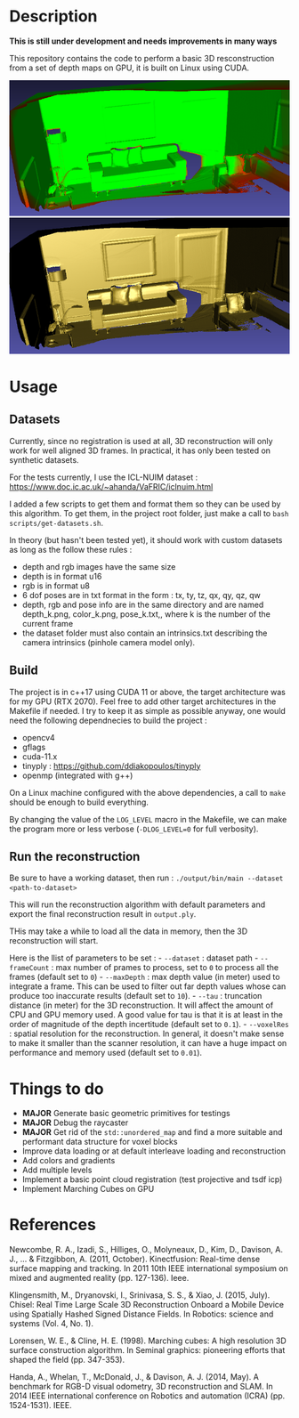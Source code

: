 # Description

**This is still under development and needs improvements in many ways**

This repository contains the code to perform a basic 3D resconstruction from a set of depth maps on
GPU, it is built on Linux using CUDA.

![Output with weights](assets/result0.png)
![Output with shading](assets/result1.png)

# Usage
## Datasets

Currently, since no registration is used at all, 3D reconstruction will only work for well aligned
3D frames. In practical, it has only been tested on synthetic datasets.

For the tests currently, I use the ICL-NUIM dataset : 
https://www.doc.ic.ac.uk/~ahanda/VaFRIC/iclnuim.html

I added a few scripts to get them and format them so they can be used by this algorithm. To get 
them, in the project root folder, just make a call to `bash scripts/get-datasets.sh`.

In theory (but hasn't been tested yet), it should work with custom datasets as long as the follow
these rules :
 - depth and rgb images have the same size
 - depth is in format u16
 - rgb is in format u8
 - 6 dof poses are in txt format in the form : tx, ty, tz, qx, qy, qz, qw
 - depth, rgb and pose info are in the same directory and are named depth_k.png, color_k.png, 
pose_k.txt,, where k is the number of the current frame
 - the dataset folder must also contain an intrinsics.txt describing the camera intrinsics 
 (pinhole camera model only).

## Build

The project is in c++17 using CUDA 11 or above, the target architecture was for my GPU (RTX 2070).
Feel free to add other target architectures in the Makefile if needed.
I try to keep it as simple as possible anyway, one would need the following dependnecies to build
the project :
- opencv4
- gflags
- cuda-11.x
- tinyply : https://github.com/ddiakopoulos/tinyply
- openmp (integrated with g++)

On a Linux machine configured with the above dependencies, a call to `make` should be enough to 
build everything.

By changing the value of the `LOG_LEVEL` macro in the Makefile, we can make the program more or less
verbose (`-DLOG_LEVEL=0` for full verbosity).

## Run the reconstruction

Be sure to have a working dataset, then run :
`./output/bin/main --dataset <path-to-dataset>`

This will run the reconstruction algorithm with default parameters and export the final 
reconstruction result in `output.ply`.

THis may take a while to load all the data in memory, then the 3D reconstruction will start.

Here is the llist of parameters to be set :
    - `--dataset` : dataset path
    - `--frameCount` : max number of prames to process, set to `0` to process all the frames
    (default set to `0`)
    - `--maxDepth` : max depth value (in meter) used to integrate a frame. This can be used to 
    filter out far depth values whose can produce too inaccurate results (default set to `10`).
    - `--tau` : truncation distance (in meter) for the 3D reconstruction. It will affect the 
    amount of CPU and GPU memory used. A good value for tau is that it is at least in the order of
    magnitude of the depth incertitude (default set to `0.1`).
    - `--voxelRes` : spatial resolution for the reconstruction. In general, it doesn't make sense to 
    make it smaller than the scanner resolution, it can have a huge impact on performance and memory 
    used (default set to `0.01`).

# Things to do

- **MAJOR** Generate basic geometric primitives for testings
- **MAJOR** Debug the raycaster
- **MAJOR** Get rid of the `std::unordered_map` and find a more suitable and performant data 
structure for voxel blocks
- Improve data loading or at default interleave loading and reconstruction
- Add colors and gradients
- Add multiple levels
- Implement a basic point cloud registration (test projective and tsdf icp)
- Implement Marching Cubes on GPU

# References

Newcombe, R. A., Izadi, S., Hilliges, O., Molyneaux, D., Kim, D., Davison, A. J., ... & Fitzgibbon, A. (2011, October). Kinectfusion: Real-time dense surface mapping and tracking. In 2011 10th IEEE international symposium on mixed and augmented reality (pp. 127-136). Ieee.

Klingensmith, M., Dryanovski, I., Srinivasa, S. S., & Xiao, J. (2015, July). Chisel: Real Time Large Scale 3D Reconstruction Onboard a Mobile Device using Spatially Hashed Signed Distance Fields. In Robotics: science and systems (Vol. 4, No. 1).

Lorensen, W. E., & Cline, H. E. (1998). Marching cubes: A high resolution 3D surface construction algorithm. In Seminal graphics: pioneering efforts that shaped the field (pp. 347-353).

Handa, A., Whelan, T., McDonald, J., & Davison, A. J. (2014, May). A benchmark for RGB-D visual odometry, 3D reconstruction and SLAM. In 2014 IEEE international conference on Robotics and automation (ICRA) (pp. 1524-1531). IEEE.
